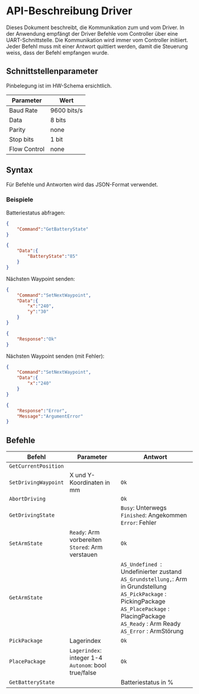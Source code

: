 # API-Beschreibung Driver

Dieses Dokument beschreibt, die Kommunikation zum und vom Driver. In der Anwendung empfängt der Driver Befehle vom Controller über eine UART-Schnittstelle. Die Kommunikation wird immer vom Controller initiiert. Jeder Befehl muss mit einer Antwort quittiert werden, damit die Steuerung weiss, dass der Befehl empfangen wurde. 

## Schnittstellenparameter

Pinbelegung ist im HW-Schema ersichtlich.

| Parameter    | Wert        |
| ------------ | ----------- |
| Baud Rate    | 9600 bits/s |
| Data         | 8 bits      |
| Parity       | none        |
| Stop bits    | 1 bit       |
| Flow Control | none        |

## Syntax

Für Befehle und Antworten wird das JSON-Format verwendet.

### Beispiele

Batteriestatus abfragen:

```json
{
    "Command":"GetBatteryState"
}
```

```json
{
    "Data":{
        "BatteryState":"85"
    }
}
```

Nächsten Waypoint senden:

```json
{
    "Command":"SetNextWaypoint",
    "Data":{
        "x":"240",
        "y":"30"
    }
}
```

```json
{
    "Response":"Ok"
}
```

Nächsten Waypoint senden (mit Fehler):

```json
{
    "Command":"SetNextWaypoint",
    "Data":{
        "x":"240"
    }
}
```

```json
{
    "Response":"Error",
    "Message":"ArgumentError"
}
```

## Befehle

| Befehl               | Parameter                                           | Antwort                                                        |
| -------------------- | --------------------------------------------------- | -------------------------------------------------------------- |
| `GetCurrentPosition` |                                                     |                                                                |
| `SetDrivingWaypoint` | X und Y-Koordinaten in mm                           | `Ok`                                                           |
| `AbortDriving`       |                                                     | `Ok`                                                           |
| `GetDrivingState`    |                                                     | `Busy`: Unterwegs<br>`Finished`: Angekommen<br>`Error`: Fehler |
| `SetArmState`        | `Ready`: Arm vorbereiten<br>`Stored`: Arm verstauen | `Ok`                                                           |
| `GetArmState`        |                                                     | `AS_Undefined `: Undefinierter zustand <br>`AS_Grundstellung,`: Arm in Grundstellung <br> `AS_PickPackage` : PickingPackage <br> `AS_PlacePackage` : PlacingPackage <br> `AS_Ready` : Arm Ready <br> `AS_Error`  : ArmStörung          |
| `PickPackage`        | Lagerindex                                          | `Ok`                                                           |
| `PlacePackage`       | `Lagerindex`: integer 1-4<br>`Autonom`: bool true/false                              | `Ok`                                                           |
| `GetBatteryState`    |                                                     | Batteriestatus in %                                            |
